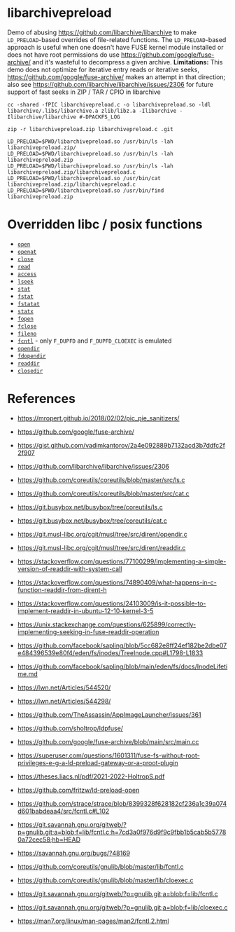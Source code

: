 # libarchivepreload
Demo of abusing https://github.com/libarchive/libarchive to make `LD_PRELOAD`-based overrides of file-related functions. The `LD_PRELOAD`-based approach is useful when one doesn't have FUSE kernel module installed or does not have root permissions do use https://github.com/google/fuse-archive/ and it's wasteful to decompress a given archive.
**Limitations:** This demo does not optimize for iterative entry reads or iterative seeks, https://github.com/google/fuse-archive/ makes an attempt in that direction; also see https://github.com/libarchive/libarchive/issues/2306 for future support of fast seeks in ZIP / TAR / CPIO in libarchive


```shell
cc -shared -fPIC libarchivepreload.c -o libarchivepreload.so -ldl libarchive/.libs/libarchive.a zlib/libz.a -Ilibarchive -Ilibarchive/libarchive #-DPACKFS_LOG 

zip -r libarchivepreload.zip libarchivepreload.c .git

LD_PRELOAD=$PWD/libarchivepreload.so /usr/bin/ls -lah libarchivepreload.zip/
LD_PRELOAD=$PWD/libarchivepreload.so /usr/bin/ls -lah libarchivepreload.zip
LD_PRELOAD=$PWD/libarchivepreload.so /usr/bin/ls -lah libarchivepreload.zip/libarchivepreload.c
LD_PRELOAD=$PWD/libarchivepreload.so /usr/bin/cat libarchivepreload.zip/libarchivepreload.c
LD_PRELOAD=$PWD/libarchivepreload.so /usr/bin/find libarchivepreload.zip
```

# Overridden libc / posix functions
- [`open`](https://man7.org/linux/man-pages/man2/open.2.html)
- [`openat`](https://man7.org/linux/man-pages/man2/openat.2.html)
- [`close`](https://man7.org/linux/man-pages/man2/close.2.html)
- [`read`](https://man7.org/linux/man-pages/man2/read.2.html)
- [`access`](https://man7.org/linux/man-pages/man2/access.2.html)
- [`lseek`](https://man7.org/linux/man-pages/man2/lseek.2.html)
- [`stat`](https://man7.org/linux/man-pages/man2/stat.2.html)
- [`fstat`](https://man7.org/linux/man-pages/man2/fstat.2.html)
- [`fstatat`](https://man7.org/linux/man-pages/man2/fstatat.2.html)
- [`statx`](https://man7.org/linux/man-pages/man2/statx.2.html)
- [`fopen`](https://en.cppreference.com/w/c/io/fopen)
- [`fclose`](https://en.cppreference.com/w/c/io/fclose)
- [`fileno`](https://man7.org/linux/man-pages/man3/fileno.3.html)
- [`fcntl`](https://man7.org/linux/man-pages/man2/fcntl.2.html) - only `F_DUPFD` and `F_DUPFD_CLOEXEC` is emulated
- [`opendir`](https://man7.org/linux/man-pages/man3/opendir.3.html)
- [`fdopendir`](https://man7.org/linux/man-pages/man3/fdopendir.3p.html)
- [`readdir`](https://man7.org/linux/man-pages/man3/readdir.3.html)
- [`closedir`](https://man7.org/linux/man-pages/man3/closedir.3.html)

# References
- https://mropert.github.io/2018/02/02/pic_pie_sanitizers/
- https://github.com/google/fuse-archive/
- https://gist.github.com/vadimkantorov/2a4e092889b7132acd3b7ddfc2f2f907
- https://github.com/libarchive/libarchive/issues/2306
- https://github.com/coreutils/coreutils/blob/master/src/ls.c
- https://github.com/coreutils/coreutils/blob/master/src/cat.c
- https://git.busybox.net/busybox/tree/coreutils/ls.c
- https://git.busybox.net/busybox/tree/coreutils/cat.c
- https://git.musl-libc.org/cgit/musl/tree/src/dirent/opendir.c
- https://git.musl-libc.org/cgit/musl/tree/src/dirent/readdir.c

- https://stackoverflow.com/questions/77100299/implementing-a-simple-version-of-readdir-with-system-call
- https://stackoverflow.com/questions/74890409/what-happens-in-c-function-readdir-from-dirent-h
- https://stackoverflow.com/questions/24103009/is-it-possible-to-implement-readdir-in-ubuntu-12-10-kernel-3-5
- https://unix.stackexchange.com/questions/625899/correctly-implementing-seeking-in-fuse-readdir-operation
- https://github.com/facebook/sapling/blob/5cc682e8ff24ef182be2dbe07e484396539e80f4/eden/fs/inodes/TreeInode.cpp#L1798-L1833
- https://github.com/facebook/sapling/blob/main/eden/fs/docs/InodeLifetime.md
- https://lwn.net/Articles/544520/
- https://lwn.net/Articles/544298/
- https://github.com/TheAssassin/AppImageLauncher/issues/361
- https://github.com/sholtrop/ldpfuse/
- https://github.com/google/fuse-archive/blob/main/src/main.cc
- https://superuser.com/questions/1601311/fuse-fs-without-root-privileges-e-g-a-ld-preload-gateway-or-a-proot-plugin
- https://theses.liacs.nl/pdf/2021-2022-HoltropS.pdf
- https://github.com/fritzw/ld-preload-open
- https://github.com/strace/strace/blob/8399328f628182cf236a1c39a074d601babdeaa4/src/fcntl.c#L102
- https://git.savannah.gnu.org/gitweb/?p=gnulib.git;a=blob;f=lib/fcntl.c;h=7cd3a0f976d9f9c9fbb1b5cab5b57780a72cec58;hb=HEAD
- https://savannah.gnu.org/bugs/?48169
- https://github.com/coreutils/gnulib/blob/master/lib/fcntl.c
- https://github.com/coreutils/gnulib/blob/master/lib/cloexec.c
- https://git.savannah.gnu.org/gitweb/?p=gnulib.git;a=blob;f=lib/fcntl.c
- https://git.savannah.gnu.org/gitweb/?p=gnulib.git;a=blob;f=lib/cloexec.c
- https://man7.org/linux/man-pages/man2/fcntl.2.html
